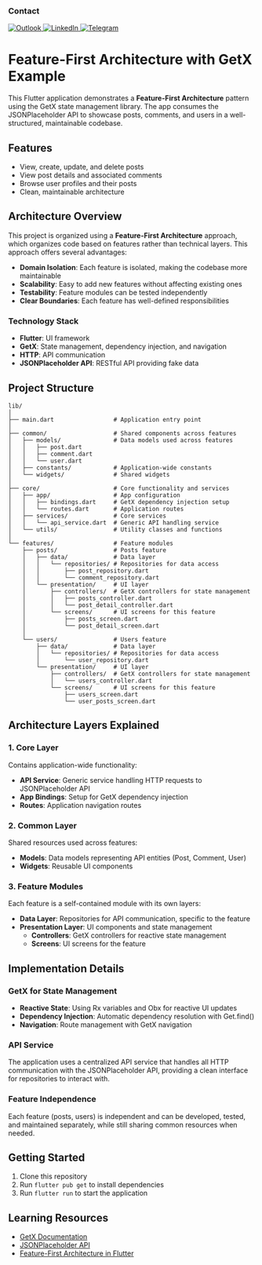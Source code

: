 ### Contact

<a href="mailto:can.kankaya@outlook.com">
  <img src="https://img.shields.io/badge/Microsoft_Outlook-0078D4?style=for-the-badge&logo=microsoft-outlook&logoColor=white" alt="Outlook" />
</a>
<a href="https://www.linkedin.com/in/can-kankaya-738518158/">
  <img src="https://img.shields.io/badge/LinkedIn-0077B5?style=for-the-badge&logo=linkedin&logoColor=white" alt="LinkedIn" />
</a>
<a href="https://t.me/cankankaya">
  <img src="https://img.shields.io/badge/Telegram-26A5E4?style=for-the-badge&logo=telegram&logoColor=white" alt="Telegram" />
</a>

# Feature-First Architecture with GetX Example

This Flutter application demonstrates a **Feature-First Architecture** pattern using the GetX state management library. The app consumes the JSONPlaceholder API to showcase posts, comments, and users in a well-structured, maintainable codebase.

## Features

- View, create, update, and delete posts
- View post details and associated comments
- Browse user profiles and their posts
- Clean, maintainable architecture

## Architecture Overview

This project is organized using a **Feature-First Architecture** approach, which organizes code based on features rather than technical layers. This approach offers several advantages:

- **Domain Isolation**: Each feature is isolated, making the codebase more maintainable
- **Scalability**: Easy to add new features without affecting existing ones
- **Testability**: Feature modules can be tested independently
- **Clear Boundaries**: Each feature has well-defined responsibilities

### Technology Stack

- **Flutter**: UI framework
- **GetX**: State management, dependency injection, and navigation
- **HTTP**: API communication
- **JSONPlaceholder API**: RESTful API providing fake data

## Project Structure

```
lib/
│
├── main.dart                 # Application entry point
│
├── common/                   # Shared components across features
│   ├── models/               # Data models used across features
│   │   ├── post.dart
│   │   ├── comment.dart
│   │   └── user.dart
│   ├── constants/            # Application-wide constants
│   └── widgets/              # Shared widgets
│
├── core/                     # Core functionality and services
│   ├── app/                  # App configuration
│   │   ├── bindings.dart     # GetX dependency injection setup
│   │   └── routes.dart       # Application routes
│   ├── services/             # Core services
│   │   └── api_service.dart  # Generic API handling service
│   └── utils/                # Utility classes and functions
│
└── features/                 # Feature modules
    ├── posts/                # Posts feature
    │   ├── data/             # Data layer
    │   │   └── repositories/ # Repositories for data access
    │   │       ├── post_repository.dart
    │   │       └── comment_repository.dart
    │   └── presentation/     # UI layer
    │       ├── controllers/  # GetX controllers for state management
    │       │   ├── posts_controller.dart
    │       │   └── post_detail_controller.dart
    │       └── screens/      # UI screens for this feature
    │           ├── posts_screen.dart
    │           └── post_detail_screen.dart
    │
    └── users/                # Users feature
        ├── data/             # Data layer
        │   └── repositories/ # Repositories for data access
        │       └── user_repository.dart
        └── presentation/     # UI layer
            ├── controllers/  # GetX controllers for state management
            │   └── users_controller.dart
            └── screens/      # UI screens for this feature
                ├── users_screen.dart
                └── user_posts_screen.dart
```

## Architecture Layers Explained

### 1. Core Layer
Contains application-wide functionality:
- **API Service**: Generic service handling HTTP requests to JSONPlaceholder API
- **App Bindings**: Setup for GetX dependency injection
- **Routes**: Application navigation routes

### 2. Common Layer 
Shared resources used across features:
- **Models**: Data models representing API entities (Post, Comment, User)
- **Widgets**: Reusable UI components

### 3. Feature Modules
Each feature is a self-contained module with its own layers:
- **Data Layer**: Repositories for API communication, specific to the feature
- **Presentation Layer**: UI components and state management
  - **Controllers**: GetX controllers for reactive state management
  - **Screens**: UI screens for the feature

## Implementation Details

### GetX for State Management
- **Reactive State**: Using Rx variables and Obx for reactive UI updates
- **Dependency Injection**: Automatic dependency resolution with Get.find()
- **Navigation**: Route management with GetX navigation

### API Service
The application uses a centralized API service that handles all HTTP communication with the JSONPlaceholder API, providing a clean interface for repositories to interact with.

### Feature Independence
Each feature (posts, users) is independent and can be developed, tested, and maintained separately, while still sharing common resources when needed.

## Getting Started

1. Clone this repository
2. Run `flutter pub get` to install dependencies
3. Run `flutter run` to start the application

## Learning Resources

- [GetX Documentation](https://github.com/jonataslaw/getx/blob/master/documentation/en_US/introduction.md)
- [JSONPlaceholder API](https://jsonplaceholder.typicode.com/)
- [Feature-First Architecture in Flutter](https://codewithandrea.com/articles/flutter-project-structure/)